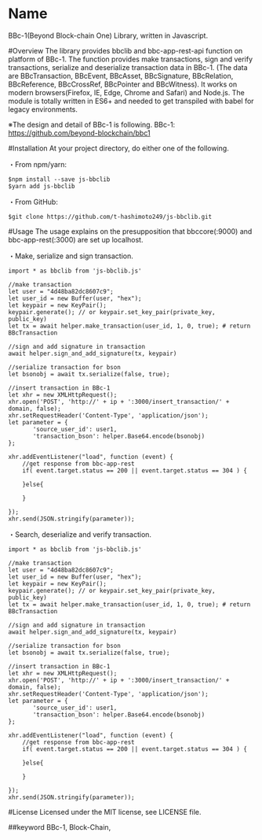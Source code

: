 Name
=====
BBc-1(Beyond Block-chain One) Library, written in Javascript. 

#Overview
The library provides bbclib and bbc-app-rest-api function on platform of BBc-1.
The function provides make transactions, sign and verify transactions, serialize and deserialize transaction data in BBc-1. (The data are BBcTransaction, BBcEvent, BBcAsset, BBcSignature, BBcRelation, BBcReference, BBcCrossRef, BBcPointer and BBcWitness).
It works on modern browsers(Firefox, IE, Edge, Chrome and Safari) and Node.js. 
The module is totally written in ES6+ and needed to get transpiled with babel for legacy environments.

※The design and detail of BBc-1 is following.
BBc-1: https://github.com/beyond-blockchain/bbc1
  
#Installation
At your project directory, do either one of the following.

・From npm/yarn:
```$xslt
$npm install --save js-bbclib
$yarn add js-bbclib
```

・From GitHub:
```$xslt
$git clone https://github.com/t-hashimoto249/js-bbclib.git
```

#Usage
The usage explains on the presupposition that bbccore(:9000) and bbc-app-rest(:3000) are set up localhost.

・Make, serialize and sign transaction.

```$xslt
import * as bbclib from 'js-bbclib.js'

//make transaction
let user = "4d48ba82dc8607c9";
let user_id = new Buffer(user, "hex");
let keypair = new KeyPair();
keypair.generate(); // or keypair.set_key_pair(private_key, public_key)
let tx = await helper.make_transaction(user_id, 1, 0, true); # return BBcTransaction

//sign and add signature in transaction
await helper.sign_and_add_signature(tx, keypair)

//serialize transaction for bson
let bsonobj = await tx.serialize(false, true);

//insert transaction in BBc-1
let xhr = new XMLHttpRequest();
xhr.open('POST', 'http://' + ip + ':3000/insert_transaction/' + domain, false);
xhr.setRequestHeader('Content-Type', 'application/json');
let parameter = {
       'source_user_id': user1,
       'transaction_bson': helper.Base64.encode(bsonobj)
};

xhr.addEventListener("load", function (event) {
    //get response from bbc-app-rest
    if( event.target.status == 200 || event.target.status == 304 ) {    
       
    }else{
       
    }
       
});
xhr.send(JSON.stringify(parameter));

```

・Search, deserialize and verify transaction.

```$xslt
import * as bbclib from 'js-bbclib.js'

//make transaction
let user = "4d48ba82dc8607c9";
let user_id = new Buffer(user, "hex");
let keypair = new KeyPair();
keypair.generate(); // or keypair.set_key_pair(private_key, public_key)
let tx = await helper.make_transaction(user_id, 1, 0, true); # return BBcTransaction

//sign and add signature in transaction
await helper.sign_and_add_signature(tx, keypair)

//serialize transaction for bson
let bsonobj = await tx.serialize(false, true);

//insert transaction in BBc-1
let xhr = new XMLHttpRequest();
xhr.open('POST', 'http://' + ip + ':3000/insert_transaction/' + domain, false);
xhr.setRequestHeader('Content-Type', 'application/json');
let parameter = {
       'source_user_id': user1,
       'transaction_bson': helper.Base64.encode(bsonobj)
};

xhr.addEventListener("load", function (event) {
    //get response from bbc-app-rest
    if( event.target.status == 200 || event.target.status == 304 ) {    
       
    }else{
       
    }
       
});
xhr.send(JSON.stringify(parameter));

```


#License
Licensed under the MIT license, see LICENSE file.

##keyword
BBc-1, Block-Chain, 
